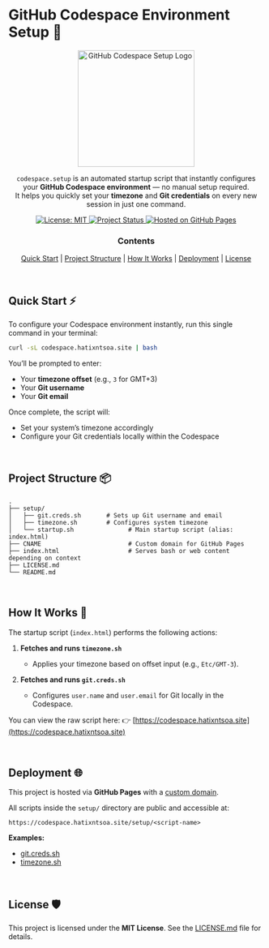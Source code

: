 # GitHub Codespace Environment Setup 🚀

<p align="center">
 <img height="230" src="https://codespace.hatixntsoa.site/images/codespace.png" alt="GitHub Codespace Setup Logo"/>
</p>

<div align="center">

<p>

`codespace.setup` is an automated startup script that instantly configures your **GitHub Codespace environment** — no manual setup required.  
It helps you quickly set your **timezone** and **Git credentials** on every new session in just one command.

</p>

<p>
  <a href="https://github.com/hatixntsoa/codespace.setup/blob/main/LICENSE.md">
    <img src="https://img.shields.io/badge/license-MIT-green.svg" alt="License: MIT">
  </a>
  <a href="https://codespace.hatixntsoa.site">
    <img src="https://img.shields.io/badge/status-active-brightgreen" alt="Project Status">
  </a>
  <a href="https://github.com/hatixntsoa">
    <img src="https://img.shields.io/badge/hosted%20on-GitHub%20Pages-black?logo=github" alt="Hosted on GitHub Pages">
  </a>
</p>

### Contents

[Quick Start](#quick-start) |
[Project Structure](#project-structure) |
[How It Works](#how-it-works) |
[Deployment](#deployment) |
[License](#license)

</div>

<br>

## Quick Start ⚡

To configure your Codespace environment instantly, run this single command in your terminal:

```bash
curl -sL codespace.hatixntsoa.site | bash
````

You’ll be prompted to enter:

* Your **timezone offset** (e.g., `3` for GMT+3)
* Your **Git username**
* Your **Git email**

Once complete, the script will:

* Set your system’s timezone accordingly
* Configure your Git credentials locally within the Codespace

<br>

## Project Structure 📦

```
.
├── setup/
│   ├── git.creds.sh       # Sets up Git username and email
│   ├── timezone.sh        # Configures system timezone
│   └── startup.sh               # Main startup script (alias: index.html)
├── CNAME                        # Custom domain for GitHub Pages
├── index.html                   # Serves bash or web content depending on context
├── LICENSE.md
└── README.md
```

<br>

## How It Works 🔧

The startup script (`index.html`) performs the following actions:

1. **Fetches and runs `timezone.sh`**

   * Applies your timezone based on offset input (e.g., `Etc/GMT-3`).
2. **Fetches and runs `git.creds.sh`**

   * Configures `user.name` and `user.email` for Git locally in the Codespace.

You can view the raw script here:
👉 [https://codespace.hatixntsoa.site](https://codespace.hatixntsoa.site)

<br>

## Deployment 🌐

This project is hosted via **GitHub Pages** with a [custom domain](https://codespace.hatixntsoa.site).

All scripts inside the `setup/` directory are public and accessible at:

```
https://codespace.hatixntsoa.site/setup/<script-name>
```

**Examples:**

* [git.creds.sh](https://codespace.hatixntsoa.site/setup/git.creds.sh)
* [timezone.sh](https://codespace.hatixntsoa.site/setup/timezone.sh)

<br>

## License 🛡

This project is licensed under the **MIT License**.
See the [LICENSE.md](LICENSE.md) file for details.
